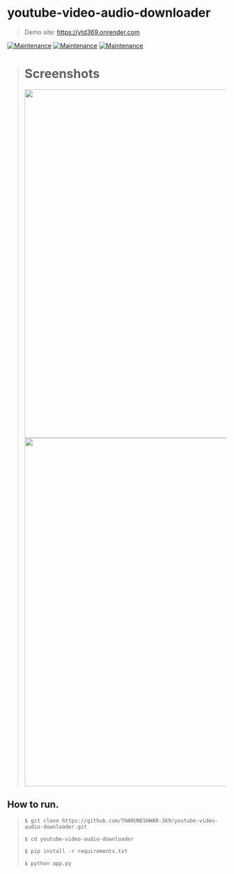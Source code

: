 # youtube-video-audio-downloader

> Demo site: https://ytd369.onrender.com

[![Maintenance](https://img.shields.io/badge/python-3.9-blue.svg)](https://www.python.org/downloads/release/python-390/) 
[![Maintenance](https://img.shields.io/badge/framework-flask-red.svg)](https://flask.palletsprojects.com/en/2.0.x/) 
[![Maintenance](https://img.shields.io/badge/Frontend-HTML/CSS/JS-green.svg)](https://img.shields.io/badge/Frontend-HTML/CSS/JS-green.svg)


> # Screenshots
> 
> <img src="https://github.com/THARUNESHWAR-369/youtube-video-audio-downloader/blob/main/images/look1.png" width="800"/> <img src="https://github.com/THARUNESHWAR-369/youtube-video-audio-downloader/blob/main/images/look2.png" width="800"/>

## How to run.
> ```$ git clone https://github.com/THARUNESHWAR-369/youtube-video-audio-downloader.git```
> 
> ```$ cd youtube-video-audio-downloader```
> 
> ```$ pip install -r requirements.txt```
> 
> ```$ python app.py```

